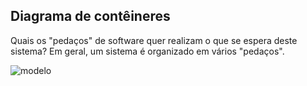 ## Diagrama de contêineres

Quais os "pedaços" de software quer realizam o
que se espera deste sistema? Em geral, um sistema
é organizado em vários "pedaços".

![modelo](http://www.plantuml.com/plantuml/proxy?cache=no&src=https://raw.githubusercontent.com/kyriosdata/docente-inf/main/documentacao/diagramas/c4-container.puml)
